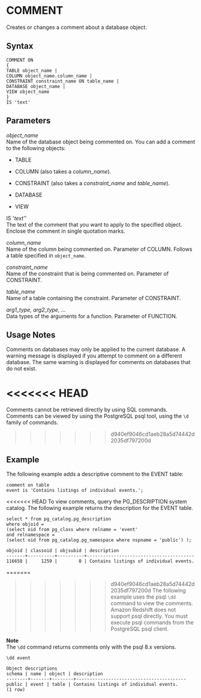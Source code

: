 # COMMENT<a name="r_COMMENT"></a>

Creates or changes a comment about a database object\.

## Syntax<a name="r_COMMENT-synopsis"></a>

```
COMMENT ON
{
TABLE object_name |
COLUMN object_name.column_name |
CONSTRAINT constraint_name ON table_name |
DATABASE object_name |
VIEW object_name
}
IS 'text'
```

## Parameters<a name="r_COMMENT-parameters"></a>

 *object\_name*   
Name of the database object being commented on\. You can add a comment to the following objects:  

+ TABLE

+ COLUMN \(also takes a *column\_name*\)\.

+ CONSTRAINT \(also takes a *constraint\_name* and *table\_name*\)\.

+ DATABASE

+ VIEW

IS '*text'*'   
The text of the comment that you want to apply to the specified object\. Enclose the comment in single quotation marks\.

 *column\_name*   
Name of the column being commented on\. Parameter of COLUMN\. Follows a table specified in `object_name`\.

 *constraint\_name*   
Name of the constraint that is being commented on\. Parameter of CONSTRAINT\.

 *table\_name*   
Name of a table containing the constraint\. Parameter of CONSTRAINT\.

 *arg1\_type, arg2\_type, \.\.\.*   
Data types of the arguments for a function\. Parameter of FUNCTION\. 

## Usage Notes<a name="r_COMMENT-usage-notes"></a>

Comments on databases may only be applied to the current database\. A warning message is displayed if you attempt to comment on a different database\. The same warning is displayed for comments on databases that do not exist\.

<<<<<<< HEAD
=======
Comments cannot be retrieved directly by using SQL commands\. Comments can be viewed by using the PostgreSQL psql tool, using the `\d` family of commands\.

>>>>>>> d940ef9046cd1aeb28a5d74442d2035df797200d
## Example<a name="r_COMMENT-example"></a>

The following example adds a descriptive comment to the EVENT table: 

```
comment on table
event is 'Contains listings of individual events.';
```

<<<<<<< HEAD
To view comments, query the PG\_DESCRIPTION system catalog\. The following example returns the description for the EVENT table\.

```
select * from pg_catalog.pg_description 
where objoid =
(select oid from pg_class where relname = 'event' 
and relnamespace =
(select oid from pg_catalog.pg_namespace where nspname = 'public') );

objoid | classoid | objsubid | description                            
-------+----------+----------+----------------------------------------
116658 |     1259 |        0 | Contains listings of individual events.
```

=======
>>>>>>> d940ef9046cd1aeb28a5d74442d2035df797200d
The following example uses the psql `\dd` command to view the comments\. Amazon Redshift does not support psql directly\. You must execute psql commands from the PostgreSQL psql client\. 

**Note**  
The `\dd` command returns comments only with the psql 8\.x versions\. 

```
\dd event

Object descriptions
schema | name | object | description
--------+-------+--------+-----------------------------------------
public | event | table | Contains listings of individual events.
(1 row)
```